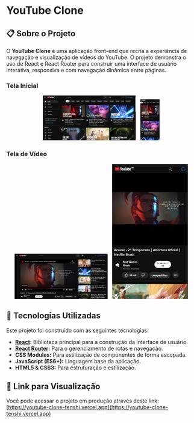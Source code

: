 # YouTube Clone

## 📋 Sobre o Projeto

O **YouTube Clone** é uma aplicação front-end que recria a experiência de navegação e visualização de vídeos do YouTube. O projeto demonstra o uso de React e React Router para construir uma interface de usuário interativa, responsiva e com navegação dinâmica entre páginas.

### Tela Inicial
<p align="center">
  <img src="Imagens/tela1.png" alt="Visão do projeto no desktop" width="49%">
  &nbsp;
  <img src="Imagens/tela1-mobile.png" alt="Visão do projeto no mobile" width="10%">
</p>

### Tela de Vídeo
<p align="center">
  <img src="Imagens/telavideos.png" alt="Visão da página de vídeo no desktop" width="49%">
  &nbsp;
  <img src="Imagens/telavideos-mobile.png" alt="Visão da página de vídeo no mobile" width="40%">
</p>

## 🚀 Tecnologias Utilizadas

Este projeto foi construído com as seguintes tecnologias:

- **[React](https://react.dev/):** Biblioteca principal para a construção da interface de usuário.
- **[React Router](https://reactrouter.com/):** Para o gerenciamento de rotas e navegação.
- **CSS Modules:** Para estilização de componentes de forma escopada.
- **JavaScript (ES6+):** Linguagem base da aplicação.
- **HTML5 & CSS3:** Para estruturação e estilização.

## 🔗 Link para Visualização

Você pode acessar o projeto em produção através deste link:
[https://youtube-clone-tenshi.vercel.app](https://youtube-clone-tenshi.vercel.app)
